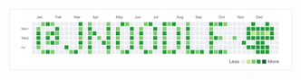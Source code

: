 ![github-jnoodle](https://raw.githubusercontent.com/jnoodle/jnoodle/535391f4be089c0a42e00c4dcc6a85d240930a4a/github-jnoodle.png)
